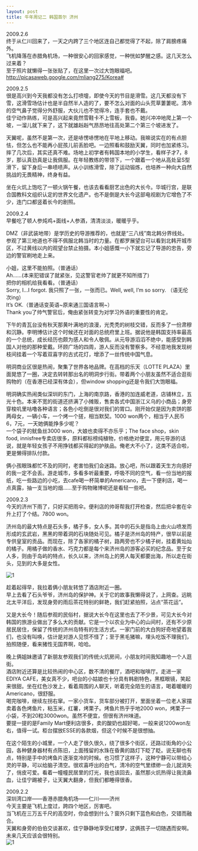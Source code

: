 ```yaml
---
layout: post
title: 牛年周记二 韩国首尔 济州
---
```


<p>2009.2.6<br />
终于从仁川回来了，一天之内跨了三个地区连自己都觉得了不起，除了肩膀疼痛外。<br />
飞机降落在赤腊角机场，一种很安心的回家感觉，一种恍如梦醒之感。这几天怎么过来着？<br />
至于照片就懒得一张张贴了，在这里一次过大饱眼福吧。<a href="http://picasaweb.google.com/mliang275/Korea#">http://picasaweb.google.com/mliang275/Korea#</a> </p>
<p>2009.2.5<br />
很是高兴到今天我都没有怎么打喷嚏，即使今天的节目是滑雪。这几天都没有下雪，这滑雪场估计也是半自然半人造的了，要不怎么对面的山头荒草萋萋呢。清冷的空气鼻子觉得分外舒服，大伙儿也不觉得冷，连手套也不戴。<br />
佳宁动作熟练，可是高兴起来竟然雪鞋卡不上雪板，我昏。她兴冲冲地爬上第一个坡，一溜儿就下来了，这下就雄赳赳气昂昂地往高处第二个第三个坡进发了。</p>
<p>天翼呢，虽然不是第一次，还是哧愣哧愣地在平地上移动。我嘛说实在的有点胆怯，但怎么也不能再小屁孩儿前丢脸吧。一边照看和鼓励天翼，同时也加紧练习。摔了几次后，其实还真不难。场地上初学者有韩国本地的小学生，看样子才7，8岁，那认真劲真是让我佩服。在年轻教练的带领下，一个跟着一个地从高处呈S型滑下，留下身后一串啧啧声。从小训练滑雪，除了运动锻炼，也培养一种向大自然挑战的无畏精神，终身有益。</p>
<p>坐在火炕上饱吃了一顿火锅午餐，也该去看看厨艺出色的大长今。华城行宫，是联合国教科文组织认定的世界文化遗产。也不是倒是大长今这部电视剧为它增色了不少，连门口都竖着长今的剧照。</p>
<p>2009.2.4<br />
早餐吃了顿人参炖鸡+面线+人参酒，清清淡淡，暖暖乎乎。</p>
<p>DMZ（非武装地带）是学历史的导游推荐的，也就是“三八线”南北韩分界线处。参观了第三地道也不得不佩服北韩当时的力量。在都罗展望台可以看到北韩开城市区，不过黄线以内的观望台禁止拍摄。本小姐感慨一小下就忘记了导游的忠告，旁边的警官刷地走上来。</p>
<p>小姐，这里不能拍照。（普通话）<br />
Ah&#8230;&#8230;(本来犯错误了就紧张，见这警官老帅了就更不知所措了)<br />
把你的相机给我看看。（普通话）<br />
Sorry, I&#8230;I forgot. 我只照了一张，一张而已。Well, well, I&#8217;m so sorry. （语无伦次ing）<br />
It&#8217;s OK.（普通话变英语~原来通三国语言啊~）<br />
Thank you了帅气警官后，俺由紧张转变为对学习外语的重要性的肯定。</p>
<p>下午的青瓦台没有秋天那黄叶满地的浪漫，光秃秃的树枝交错，反而多了一份肃穆和沉静。李明博估计这个时候还在对面的总统府里上班。据说他是韩国支持率最高的一个总统，成长经历也颇为感人和令人敬佩。从元导游滔滔不绝中，能感受到韩国人对他的那种爱戴。环顾广场的四周，游人反而没有警察多。不经意地我发现树枝间挂着一个写着双喜字的古式花灯，增添了一丝传统中国气息。</p>
<p>明洞商业区很是热闹，聚集了世界各地品牌。在高档的乐天（LOTTE PLAZA）里面晃悠了一圈，决定去转转那出名的明洞步行街。带着两个小朋友虽然不适合逛街购物的（在香港已经深有体会），但window shopping还是令我们大饱眼福。</p>
<p>明洞确实热闹类似深圳的东门，上海的南京路，香港的加连威老道，店铺林立，五光十色。本来不宽的街道还挤满了小摊贩，售卖各式中国浙江义乌的小商品；身旁穿梭叽里咕噜各种语言；各色小吃倒是很对我们的胃口。刚开始仅是因为卖饼的那两母女，一辆小车，一个烤一个搓，相当默契。1000 won两个，相当于人民币6，7元，一天她俩能挣多少呢？<br />
一个袋子的鱿鱼丝3000 won，大娘也卖得不亦乐乎；The face shop，skin food, innisfree专卖店很多，原料都标榜纯植物，价格绝对便宜，用元导游的话说，就是年轻女孩子不用挣钱都买得起的护肤品。俺老大不小了，这类不适合啦，更是懒得排队付款。</p>
<p>俩小孩眼珠都忙不及的同时，老害怕我们会迷路。放心吧，所以跟着天生方向感好的我一定不会丢。游走城市，多看多听最重要，呼吸不同的空气，看一份当地的报纸，吃一些路边的小吃，去cafe喝一杯简单的Americano，去一下便利店，喝一点真露，抽一支当地的烟&#8230;&#8230;至于购物赌博呢还是看轻一些吧。</p>
<p>2009.2.3<br />
今天的济州下雨了，只好买把雨伞。便利店的帅哥帮我打开检查，然后把伞套在伞升上打了个结。7800 won。</p>
<p>济州岛的最大特点是石头多，橘子多，女人多。其中的石头是指岛上由火山喷发而形成的玄武岩，黑黑的带着洞的石块随处可见。橘子是济州岛的特产，很早以前是专供皇室的贡品。而现在，除了各家的橘子树，路两旁也不少橘子树，挂着黄灿灿的橘子。用橘子做的香水、巧克力都是每个来济州岛的游客必买的纪念品。至于女人多，则由于岛屿的特点，长久以来，济州岛上的男人每天都要出海，所以走在街头，见到的大多是女性。</p>
<p><img src="http://i42.tinypic.com/2igdift.jpg" alt="1" /></p>
<p>趁着起得早，我拉着俩小朋友转悠了酒店附近一圈。<br />
早上去看了石头爷爷，济州岛的保护神。关于它的故事我懒得说了，上网查。远眺北太平洋后，发现身旁的雨后茶花特别的鲜艳，我们赶紧拍照，沾点“茶花运”。</p>
<p>又是大长今！随后参观的民俗村，据说大长今在这里也去了不少景，可见大长今对韩国的旅游业做出了多么大的贡献。它是一个以农业为中心的山间村，还有不少原居民居住，保留了传统的济州岛特有的生活方式。一家门前的大白狗好奇地望着我们，也没有叫唤，估计是对游人见惯不怪了；至于黑毛猪嘛，埋头吃饭不理我们，拍照随便，看来猪性无国界啊，哈哈。</p>
<p>晚上俩姐妹邀请了新朋友参观我们的传统火炕房间，小朋友时间我知趣地一个人逛街。<br />
酒店附近还算是比较热闹的中心区，数不清的餐厅，酒吧和咖啡厅。走进一家EDIYA CAFE，美女真不少，吧台的小姑娘也十分具有韩剧特色，黑框眼镜，笑起来很甜。坐在红色沙发上，看着周围的人聊天，听着完全陌生的语言，喝着暖暖的Americano，很舒服。<br />
喝完咖啡，继续左拐右窜。一家小货车，货车部分被打开，里面坐着一位老人家摆卖着各色烤鱼片，粘玉米，红薯，烤栗子。烤鱼片热乎乎地2000 won，烤栗子一小袋，不到20粒3000won。虽然不便宜，但很有济州味道。<br />
要提一提的是Family Mart便利店很多，卖的酸奶也超好喝，一般来说1200won左右，值得一试。柜台摆放ESSE的各款烟，但这个时候不是很想抽。</p>
<p>在这个陌生的小城里，一个人走了很久很久，绕了很多个街区，还路过街角的小公园，各种健身器材有点陈旧，上面残留的水珠在昏黄的路灯下眨了眨。说无聊也有点，特别是手中的烤鱼片逐渐变冷的时候。也习惯了这样子，这种宁静可以带给心灵的平静，可以给脑子清空。很欢喜呼出的白气，清冷的空气里缥缈一会儿就消失了，俏皮可爱。看着一幢幢民居里的灯光，我也该回去，虽然那火炕热得让我流鼻血，让佳宁踢被子，让天翼大翻身，但我们都睡得很香。</p>
<p>2009.2.2<br />
深圳湾口岸——香港赤腊角机场——仁川——济州<br />
今天主要是飞机上度过，跨四个地区，厉害吧。<br />
当飞机在三万五千尺的高空时，你会想到什么？窗外只剩下蓝色和白色，交错而融合。<br />
天翼和身旁的伯伯交谈甚欢，佳宁静静地享受红楼梦，这俩孩子一切随遇而安啊。<br />
未来几天应该会很特别。<br />
<img src="http://i44.tinypic.com/vg4y12.jpg" alt="1" />
</p>
